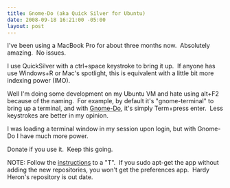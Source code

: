 ```yaml
---
title: Gnome-Do (aka Quick Silver for Ubuntu)
date: 2008-09-18 16:21:00 -05:00
layout: post
---
```


I've been using a MacBook Pro for about three months now.  Absolutely amazing.  No issues.

I use QuickSilver with a ctrl+space keystroke to bring it up.  If anyone has use Windows+R or Mac's spotlight, this is equivalent with a little bit more indexing power (IMO).

Well I'm doing some development on my Ubuntu VM and hate using alt+F2 because of the naming.  For example, by default it's "gnome-terminal" to bring up a terminal, and with [Gnome-Do](http://do.davebsd.com/?q=content/download), it's simply Term+press enter.  Less keystrokes are better in my opinion.

I was loading a terminal window in my session upon login, but with Gnome-Do I have much more power.

Donate if you use it.  Keep this going.   


NOTE: Follow the [instructions](https://wiki.ubuntu.com/GnomeDo/Installation) to a "T".  If you sudo apt-get the app without adding the new repositories, you won't get the preferences app.  Hardy Heron's repository is out date.
